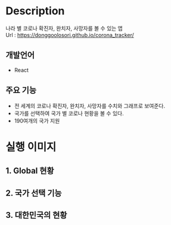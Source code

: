 # Description
나라 별 코로나 확진자, 완치자, 사망자를 볼 수 있는 앱  
Url : https://donggoolosori.github.io/corona_tracker/
## 개발언어
- React
## 주요 기능
- 전 세계의 코로나 확진자, 완치자, 사망자를 수치와 그래프로 보여준다.
- 국가를 선택하여 국가 별 코로나 현황을 볼 수 있다.
- 190여개의 국가 지원

# 실행 이미지
## 1. Global 현황

## 2. 국가 선택 기능

## 3. 대한민국의 현황